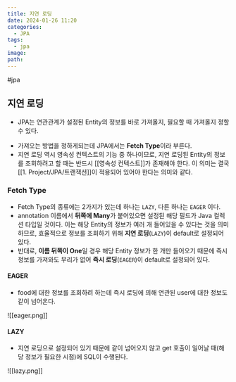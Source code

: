 ```yaml
---
title: 지연 로딩
date: 2024-01-26 11:20
categories:
  - JPA
tags:
  - jpa
image: 
path:
---
```

#jpa 

## 지연 로딩
+ JPA는 연관관계가 설정된 Entity의 정보를 바로 가져올지, 필요할 때 가져올지 정할 수 있다.
- 가져오는 방법을 정하게되는데 JPA에서는 **Fetch Type**이라 부른다.
- 지연 로딩 역시 영속성 컨텍스트의 기능 중 하나이므로, 지연 로딩된 Entity의 정보를 조회하려고 할 때는 반드시 [[영속성 컨텍스트]]가 존재해야 한다. 이 의미는 결국 [[1. Project/JPA/트랜잭션]]이 적용되어 있어야 한다는 의미와 같다.

### Fetch Type
- Fetch Type의 종류에는 2가지가 있는데 하나는 `LAZY`, 다른 하나는 `EAGER` 이다.
- annotation 이름에서 **뒤쪽에 Many**가 붙어있으면 설정된 해당 필드가 Java 컬렉션 타입일 것이다. 이는 해당 Entity의 정보가 여러 개 들어있을 수 있다는 것을 의미하므로, 효율적으로 정보를 조회하기 위해 **지연 로딩**(`LAZY`)이 default로 설정되어 있다.
- 반대로, **이름 뒤쪽이 One**일 경우 해당 Entity 정보가 한 개만 들어오기 때문에 즉시 정보를 가져와도 무리가 없어 **즉시 로딩**(`EAGER`)이 default로 설정되어 있다.

#### EAGER
+ food에 대한 정보를 조회하려 하는데 즉시 로딩에 의해 연관된 user에 대한 정보도 같이 넘어온다.

![[eager.png]]

#### LAZY
+ 지연 로딩으로 설정되어 있기 때문에 같이 넘어오지 않고 get 호출이 일어날 때(해당 정보가 필요한 시점)에 SQL이 수행된다.

![[lazy.png]]